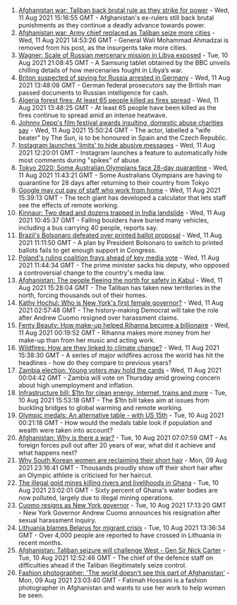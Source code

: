 1. [Afghanistan war: Taliban back brutal rule as they strike for power](https://www.bbc.co.uk/news/world-asia-58156772) - Wed, 11 Aug 2021 15:16:55 GMT - Afghanistan's ex-rulers still back brutal punishments as they continue a deadly advance towards power.
2. [Afghanistan war: Army chief replaced as Taliban seize more cities](https://www.bbc.co.uk/news/world-asia-58170847) - Wed, 11 Aug 2021 14:53:26 GMT - General Wali Mohammad Ahmadzai is removed from his post, as the insurgents take more cities.
3. [Wagner: Scale of Russian mercenary mission in Libya exposed](https://www.bbc.co.uk/news/world-africa-58009514) - Tue, 10 Aug 2021 21:08:45 GMT - A Samsung tablet obtained by the BBC unveils chilling details of how mercenaries fought in Libya’s war.
4. [Briton suspected of spying for Russia arrested in Germany](https://www.bbc.co.uk/news/world-europe-58170872) - Wed, 11 Aug 2021 13:48:08 GMT - German federal prosecutors say the British man passed documents to Russian intelligence for cash.
5. [Algeria forest fires: At least 65 people killed as fires spread](https://www.bbc.co.uk/news/world-africa-58174918) - Wed, 11 Aug 2021 13:48:25 GMT - At least 65 people have been killed as the fires continue to spread amid an intense heatwave.
6. [Johnny Depp's film festival awards insulting, domestic abuse charities say](https://www.bbc.co.uk/news/entertainment-arts-58170506) - Wed, 11 Aug 2021 15:50:24 GMT - The actor, labelled a "wife beater" by The Sun, is to be honoured in Spain and the Czech Republic.
7. [Instagram launches 'limits' to hide abusive messages](https://www.bbc.co.uk/news/technology-58173921) - Wed, 11 Aug 2021 12:20:01 GMT - Instagram launches a feature to automatically hide most comments during "spikes" of abuse.
8. [Tokyo 2020: Some Australian Olympians face 28-day quarantine](https://www.bbc.co.uk/sport/olympics/58172665) - Wed, 11 Aug 2021 11:43:21 GMT - Some Australians Olympians are having to quarantine for 28 days after returning to their country from Tokyo
9. [Google may cut pay of staff who work from home](https://www.bbc.co.uk/news/business-58171716) - Wed, 11 Aug 2021 15:39:13 GMT - The tech giant has developed a calculator that lets staff see the effects of remote working.
10. [Kinnaur: Two dead and dozens trapped in India landslide](https://www.bbc.co.uk/news/world-asia-india-58171679) - Wed, 11 Aug 2021 10:45:37 GMT - Falling boulders have buried many vehicles, including a bus carrying 40 people, reports say.
11. [Brazil's Bolsonaro defeated over printed ballot proposal](https://www.bbc.co.uk/news/world-latin-america-58171369) - Wed, 11 Aug 2021 11:11:50 GMT - A plan by President Bolsonaro to switch to printed ballots fails to get enough support in Congress.
12. [Poland's ruling coalition frays ahead of key media vote](https://www.bbc.co.uk/news/world-europe-58164513) - Wed, 11 Aug 2021 11:44:34 GMT - The prime minister sacks his deputy, who opposed a controversial change to the country's media law.
13. [Afghanistan: The people fleeing the north for safety in Kabul](https://www.bbc.co.uk/news/world-asia-58170433) - Wed, 11 Aug 2021 15:28:04 GMT - The Taliban has taken new territories in the north, forcing thousands out of their homes.
14. [Kathy Hochul: Who is New York's first female governor?](https://www.bbc.co.uk/news/world-us-canada-58167825) - Wed, 11 Aug 2021 02:57:48 GMT - The history-making Democrat will take the role after Andrew Cuomo resigned over harassment claims.
15. [Fenty Beauty: How make-up helped Rihanna become a billionaire](https://www.bbc.co.uk/news/newsbeat-58084543) - Wed, 11 Aug 2021 00:19:52 GMT - Rihanna makes more money from her make-up than from her music and acting work.
16. [Wildfires: How are they linked to climate change?](https://www.bbc.co.uk/news/58159451) - Wed, 11 Aug 2021 15:38:30 GMT - A series of major wildfires across the world has hit the headlines - how do they compare to previous years?
17. [Zambia election: Young voters may hold the cards](https://www.bbc.co.uk/news/world-africa-58146384) - Wed, 11 Aug 2021 00:04:42 GMT - Zambia will vote on Thursday amid growing concern about high unemployment and inflation.
18. [Infrastructure bill: $1tn for clean energy, internet, trains and more](https://www.bbc.co.uk/news/world-us-canada-58152467) - Tue, 10 Aug 2021 15:53:18 GMT - The $1tn bill takes aim at issues from buckling bridges to global warming and remote working.
19. [Olympic medals: An alternative table - with US 15th](https://www.bbc.co.uk/news/world-us-canada-58143550) - Tue, 10 Aug 2021 00:21:18 GMT - How would the medals table look if population and wealth were taken into account?
20. [Afghanistan: Why is there a war?](https://www.bbc.co.uk/news/world-asia-49192495) - Tue, 10 Aug 2021 07:07:59 GMT - As foreign forces pull out after 20 years of war, what did it achieve and what happens next?
21. [Why South Korean women are reclaiming their short hair](https://www.bbc.co.uk/news/world-asia-58082355) - Mon, 09 Aug 2021 23:16:41 GMT - Thousands proudly show off their short hair after an Olympic athlete is criticised for her haircut.
22. [The illegal gold mines killing rivers and livelihoods in Ghana](https://www.bbc.co.uk/news/world-africa-58119653) - Tue, 10 Aug 2021 23:02:01 GMT - Sixty percent of Ghana's water bodies are now polluted, largely due to illegal mining operations.
23. [Cuomo resigns as New York governor](https://www.bbc.co.uk/news/world-us-canada-58165667) - Tue, 10 Aug 2021 17:13:20 GMT - New York Governor Andrew Cuomo announces his resignation after sexual harassment inquiry.
24. [Lithuania blames Belarus for migrant crisis](https://www.bbc.co.uk/news/world-europe-58121577) - Tue, 10 Aug 2021 13:36:34 GMT - Over 4,000 people are reported to have crossed in Lithuania in recent months.
25. [Afghanistan: Taliban seizure will challenge West - Gen Sir Nick Carter](https://www.bbc.co.uk/news/world-asia-58158658) - Tue, 10 Aug 2021 12:52:46 GMT - The chief of the defence staff on difficulties ahead if the Taliban illegitimately seize control.
26. [Fashion photographer: 'The world doesn't see this part of Afghanistan'](https://www.bbc.co.uk/news/world-asia-58147426) - Mon, 09 Aug 2021 23:03:40 GMT - Fatimah Hossaini is a fashion photographer in Afghanistan and wants to use her work to help women be seen.

